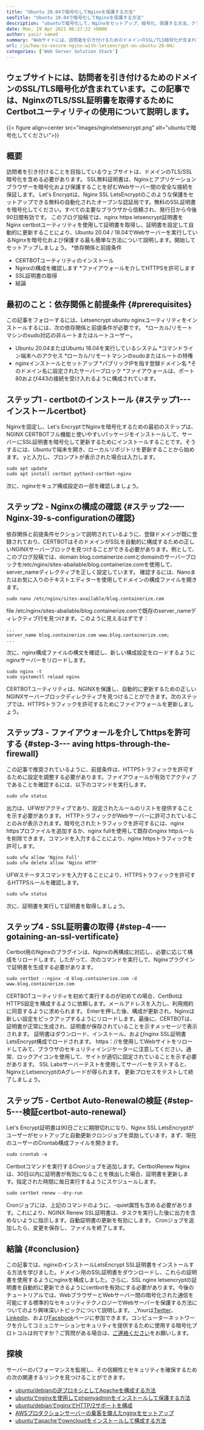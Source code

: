 ```yaml
---
title: "Ubuntu 20.04で暗号化してNginxを保護する方法" 
seoTitle: "Ubuntu 20.04で暗号化してNginxを保護する方法" 
description: "ubuntuで暗号化して、Nginxをセットアップ、暗号化、保護する方法。クライアントを暗号化して、Nginxを自動的に構成する証明書を生成しましょう。" 
date: Mon, 19 Apr 2021 06:27:22 +0000
author: yasir saeed
summary: "Webサイトには、訪問者を引き付けるためのドメインのSSL/TLS暗号化が含まれています。この記事では、NginxのTLS/SSL証明書を取得するためにCertbotユーティリティの使用について説明します。" 
url: /ja/how-to-secure-nginx-with-letsencrypt-on-ubuntu-20-04/
categories: ['Web Server Solution Stack']
---
```


## ウェブサイトには、訪問者を引き付けるためのドメインのSSL/TLS暗号化が含まれています。この記事では、NginxのTLS/SSL証明書を取得するためにCertbotユーティリティの使用について説明します。

{{< figure align=center src="images/nginxletsencrypt.png" alt="ubuntuで暗号化してください">}}


## **概要**
訪問者を引き付けることを目指しているウェブサイトは、ドメインのTLS/SSL暗号化を含める必要があります。 SSL無料証明書は、Nginxとアプリケーションブラウザーを暗号化および保護することを好むWebサーバー間の安全な接続を保証します。 Let's Encryptは、Nginx SSL LetsEncryptのこのような保護をセットアップできる無料の自動化されたオープンな認証局です。無料のSSL証明書を暗号化してください。すべての主要なブラウザから信頼され、発行日から今後90日間有効です。
このブログ投稿では、nginx https letsencrypt証明書をNginx certbotユーティリティを使用して証明書を取得し、証明書を設定して自動的に更新することにより、Ubuntu 20.04 / 18.04でWebサーバーを実行しているNginxを暗号化および保護する最も簡単な方法について説明します。開始してセットアップしましょう。
  *依存関係と前提条件
  * CERTBOTユーティリティのインストール
  * Nginxの構成を確認します
  *ファイアウォールを介してHTTPSを許可します
  * SSL証明書の取得
  * 結論

## 最初のこと：依存関係と前提条件 {#prerequisites}
この記事をフォローするには、Letsencrypt ubuntu nginxユーティリティをインストールするには、次の依存関係と前提条件が必要です。
  *ローカル/リモートマシンのsudo対応の非ルートまたはルートユーザー。
  * Ubuntu 20.04またはUbuntu 18.04を実行しているシステム
  *コマンドライン端末へのアクセス
  *ローカル/リモートマシンのsudoまたはルートの特権
  * nginxインストールとセットアップ
  *パブリックIPを指す登録ドメイン名
  *そのドメイン名に設定されたサーバーブロック
  *ファイアウォールは、ポート80および443の接続を受け入れるように構成されています。

## ステップ1  -  certbotのインストール {#ステップ1---インストールcertbot}
Nginxを固定し、Let's EncryptでNginxを暗号化するための最初のステップは、NGINX CERTBOTフル機能と使いやすいパッケージをインストールして、サーバーにSSL証明書を暗号化して更新するためにインストールすることです。そうするには、Ubuntuで端末を開き、ローカルリポジトリを更新することから始めます。 yと入力し、プロンプトが表示された場合は入力します。
```
sudo apt update
sudo apt install certbot python3-certbot-nginx

```
次に、nginxセキュア構成設定の一部を確認しましょう。

## ステップ2  -  Nginxの構成の確認 {#ステップ2-—- Nginx-39-s-configurationの確認}
依存関係と前提条件セクションで説明されているように、登録ドメインが既に登録されており、CERTBOTはそのドメインがSSLを自動的に構成するための正しいNGINXサーバーブロックを見つけることができる必要があります。例として、このブログ投稿では、domain blog.containerize.comとdomainのサーバーブロックを/etc/nginx/sites-abailable/blog.containerize.comを使用して、server_nameディレクティブを正しく設定しています。
確認するには、Nanoまたはお気に入りのテキストエディターを使用してドメインの構成ファイルを開きます。
```
sudo nano /etc/nginx/sites-available/blog.containerize.com

```
file /etc/nginx/sites-abailable/blog.containerize.comで既存のserver_nameディレクティブ行を見つけます。このように見えるはずです：
```
...
server_name blog.containerize.com www.blog.containerize.com;
...
```
次に、nginx構成ファイルの構文を確認し、新しい構成設定をロードするようにnginxサーバーをリロードします。
```
sudo nginx -t
sudo systemctl reload nginx

```
CERTBOTユーティリティは、NGINXを保護し、自動的に更新するための正しいNGINXサーバーブロックディレクティブを見つけることができます。次のステップでは、HTTPSトラフィックを許可するためにファイアウォールを更新しましょう。

## ステップ3  - ファイアウォールを介してhttpsを許可する {#step-3--- aving https-through-the-firewall}
この記事で推奨されているように、前提条件は、HTTPSトラフィックを許可するために設定を調整する必要があります。ファイアウォールが有効でアクティブであることを確認するには、以下のコマンドを実行します。
```
sudo ufw status

```
出力は、UFWがアクティブであり、設定されたルールのリストを提供することを示す必要があります。 HTTPトラフィックがWebサーバーに許可されていることのみが表示されます。暗号化されたトラフィックを許可するには、nginx httpsプロファイルを追加するか、nginx fullを使用して既存のnginx httpルールを削除できます。コマンドを入力することにより、nginx httpsトラフィックを許可します。
```
sudo ufw allow 'Nginx Full'
sudo ufw delete allow 'Nginx HTTP'

```
UFWステータスコマンドを入力することにより、HTTPSトラフィックを許可するHTTPSルールを確認します。
```
sudo ufw status

```
次に、証明書を実行して証明書を取得しましょう。

## ステップ4  -  SSL証明書の取得 {#step-4-—- gotaining-an-ssl-vertificate}
Certbot用のNginxのプラグインは、Nginxの再構成に対応し、必要に応じて構成をリロードします。したがって、次のコマンドを実行して、Nginxプラグインで証明書を生成する必要があります。
```
sudo certbot --nginx -d blog.containerize.com -d www.blog.containerize.com

```
CERTBOTユーティリティを初めて実行するのが初めての場合、CertBotはHTTPS設定を構成するように依頼します。メールアドレスを入力し、利用規約に同意するように求められます。 Enterを押した後、構成が更新され、Nginxは新しい設定をピックアップするようにリロードします。最後に、CERTBOTは、証明書が正常に生成され、証明書が保存されていることを示すメッセージで表示されます。
証明書はダウンロード、インストール、およびnginx SSL証明書LetsEncrypt構成でロードされます。 https：//を使用してWebサイトをリロードしてみて、ブラウザのセキュリティインジケーターに注意してください。通常、ロックアイコンを使用して、サイトが適切に固定されていることを示す必要があります。 SSL Labsサーバーテストを使用してサーバーをテストすると、NginxとLetsencryptのAグレードが得られます。
更新プロセスをテストして終了しましょう。

## ステップ5  -  Certbot Auto-Renewalの検証 {#step-5---検証certbot-auto-renewal}
Let's Encrypt証明書は90日ごとに期限切れになり、Nginx SSL LetsEncryptがユーザーがセットアップと自動更新クロンジョブを奨励しています。まず、現在のユーザーのCrontab構成ファイルを開きます。
```
sudo crontab -e
```
Certbotコマンドを実行するCronジョブを追加します。CertbotRenew Nginxは、30日以内に証明書が有効になることを検出した場合、証明書を更新します。指定された時間に毎日実行するようにスケジュールします。
```
sudo certbot renew --dry-run

```
Cronジョブには、上記のコマンドのように、-quiet属性も含める必要があります。これにより、NGINX Renew SSL証明書は、タスクを実行した後に出力を含めないように指示します。自動証明書の更新を有効にします。 Cronジョブを追加したら、変更を保存し、ファイルを終了します。

## 結論 {#conclusion}
この記事では、nginxのインストールLetsEncrypt SSL証明書をインストールする方法を学びました。ドメイン用のSSL証明書をダウンロードし、これらの証明書を使用するようにnginxを構成しました。さらに、SSL nginx letsencryptの証明書を自動的に更新できるようにcertbotを有効にする必要があります。今後のチュートリアルでは、WebブラウザーとWebサーバー間の暗号化された通信を可能にする標準的なセキュリティテクノロジーでWebサーバーを保護する方法についてのより興味深いトピックについて説明します。
_Yourは[Twitter][1]、[LinkedIn][2]、および[Facebook][3]ページに参​​加できます。コンピューターネットワークを介してコミュニケーションセキュリティを提供するために使用する暗号化プロトコルは何ですか？ご質問がある場合は、[ご連絡ください][4]をお願いします。

## 探検
サーバーのパフォーマンスを監視し、その信頼性とセキュリティを確保するための次の関連するリンクを見つけることができます。
  * [ubuntu/debianの逆プロキシとしてApacheを構成する方法][5]
  * [ubuntuでnginxを使用してphpmyadminをインストールして保護する方法][6]
  * [ubuntu/debianでnginxでHTTP/2サポートを構成][7]
  * [AWSプロダクションサーバーの乗客を備えたnginxをセットアップ][8]
  * [ubuntuでapacheでowncloudをインストールして構成する方法][9]

  
[1]: https://twitter.com/containerize_co
[2]: https://www.linkedin.com/company/containerize/
[3]: http://facebook.com/containerize
[4]: mailto:yasir.saeed@aspose.com
[5]: https://blog.containerize.com/web-server-solution-stack/how-to-configure-apache-as-a-reverse-proxy-for-ubuntudebian/
[6]: https://blog.containerize.com/web-server-solution-stack/how-to-install-and-secure-phpmyadmin-with-nginx-on-ubuntu/
[7]: https://blog.containerize.com/web-server-solution-stack/how-to-configure-http2-support-in-nginx-on-ubuntudebian/
[8]: https://blog.containerize.com/web-server-solution-stack/how-to-setup-nginx-with-passenger-on-aws-production-server/
[9]: https://blog.containerize.com/backup-and-sync-software/how-to-install-and-configure-owncloud-with-apache-on-ubuntu/
